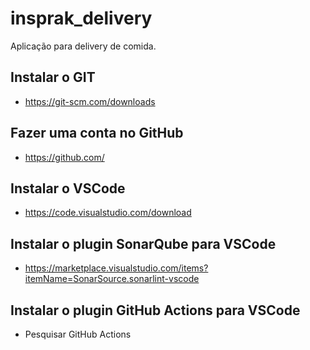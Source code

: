 # insprak_delivery

Aplicação para delivery de comida.



## Instalar o GIT

- https://git-scm.com/downloads

## Fazer uma conta no GitHub

- https://github.com/

## Instalar o VSCode

- https://code.visualstudio.com/download

## Instalar o plugin SonarQube para VSCode

- https://marketplace.visualstudio.com/items?itemName=SonarSource.sonarlint-vscode

## Instalar o plugin GitHub Actions para VSCode

- Pesquisar GitHub Actions
